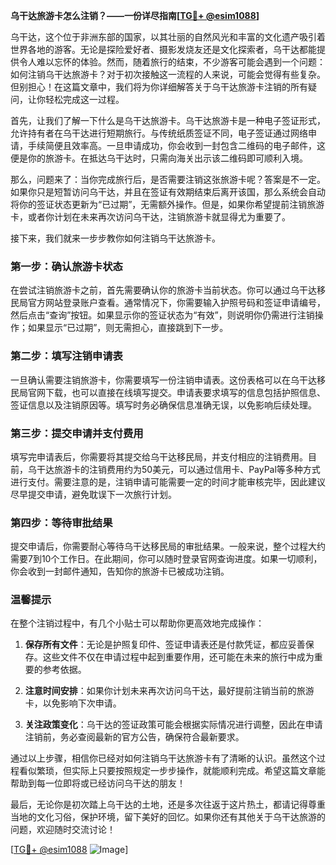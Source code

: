 **乌干达旅游卡怎么注销？——一份详尽指南[[TG💪+ @esim1088](https://t.me/s/esim1088)]**

乌干达，这个位于非洲东部的国家，以其壮丽的自然风光和丰富的文化遗产吸引着世界各地的游客。无论是探险爱好者、摄影发烧友还是文化探索者，乌干达都能提供令人难以忘怀的体验。然而，随着旅行的结束，不少游客可能会遇到一个问题：如何注销乌干达旅游卡？对于初次接触这一流程的人来说，可能会觉得有些复杂。但别担心！在这篇文章中，我们将为你详细解答关于乌干达旅游卡注销的所有疑问，让你轻松完成这一过程。

首先，让我们了解一下什么是乌干达旅游卡。乌干达旅游卡是一种电子签证形式，允许持有者在乌干达进行短期旅行。与传统纸质签证不同，电子签证通过网络申请，手续简便且效率高。一旦申请成功，你会收到一封包含二维码的电子邮件，这便是你的旅游卡。在抵达乌干达时，只需向海关出示该二维码即可顺利入境。

那么，问题来了：当你完成旅行后，是否需要注销这张旅游卡呢？答案是不一定。如果你只是短暂访问乌干达，并且在签证有效期结束后离开该国，那么系统会自动将你的签证状态更新为“已过期”，无需额外操作。但是，如果你希望提前注销旅游卡，或者你计划在未来再次访问乌干达，注销旅游卡就显得尤为重要了。

接下来，我们就来一步步教你如何注销乌干达旅游卡。

### 第一步：确认旅游卡状态

在尝试注销旅游卡之前，首先需要确认你的旅游卡当前状态。你可以通过乌干达移民局官方网站登录账户查看。通常情况下，你需要输入护照号码和签证申请编号，然后点击“查询”按钮。如果显示你的签证状态为“有效”，则说明你仍需进行注销操作；如果显示“已过期”，则无需担心，直接跳到下一步。

### 第二步：填写注销申请表

一旦确认需要注销旅游卡，你需要填写一份注销申请表。这份表格可以在乌干达移民局官网下载，也可以直接在线填写提交。申请表要求填写的信息包括护照信息、签证信息以及注销原因等。填写时务必确保信息准确无误，以免影响后续处理。

### 第三步：提交申请并支付费用

填写完申请表后，你需要将其提交给乌干达移民局，并支付相应的注销费用。目前，乌干达旅游卡的注销费用约为50美元，可以通过信用卡、PayPal等多种方式进行支付。需要注意的是，注销申请可能需要一定的时间才能审核完毕，因此建议尽早提交申请，避免耽误下一次旅行计划。

### 第四步：等待审批结果

提交申请后，你需要耐心等待乌干达移民局的审批结果。一般来说，整个过程大约需要7到10个工作日。在此期间，你可以随时登录官网查询进度。如果一切顺利，你会收到一封邮件通知，告知你的旅游卡已被成功注销。

### 温馨提示

在整个注销过程中，有几个小贴士可以帮助你更高效地完成操作：

1. **保存所有文件**：无论是护照复印件、签证申请表还是付款凭证，都应妥善保存。这些文件不仅在申请过程中起到重要作用，还可能在未来的旅行中成为重要的参考依据。
   
2. **注意时间安排**：如果你计划未来再次访问乌干达，最好提前注销当前的旅游卡，以免影响下次申请。

3. **关注政策变化**：乌干达的签证政策可能会根据实际情况进行调整，因此在申请注销前，务必查阅最新的官方公告，确保符合最新要求。

通过以上步骤，相信你已经对如何注销乌干达旅游卡有了清晰的认识。虽然这个过程看似繁琐，但实际上只要按照规定一步步操作，就能顺利完成。希望这篇文章能帮助到每一位即将或已经访问乌干达的朋友！

最后，无论你是初次踏上乌干达的土地，还是多次往返于这片热土，都请记得尊重当地的文化习俗，保护环境，留下美好的回忆。如果你还有其他关于乌干达旅游的问题，欢迎随时交流讨论！

[[TG💪+ @esim1088](https://t.me/s/esim1088) ![Image](https://i.postimg.cc/4NQfJmqS/Snipaste-2025-05-13-00-14-12.png)]